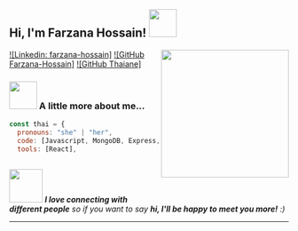 <h2> Hi, I'm Farzana Hossain! <img src="https://media.giphy.com/media/mGcNjsfWAjY5AEZNw6/giphy.gif" width="50"></h2>
<img align='right' src="https://media.giphy.com/media/ieyl9zmCjO4b4t6qoY/giphy.gif" width="230">


[![Linkedin: farzana-hossain]](https://www.linkedin.com/in/farzana-hossain-769518269/)
[![GitHub Farzana-Hossain]]([https://github.com/Thaiane](https://github.com/Bithe))
[![GitHub Thaiane]](https://github.com/Bithe)



### <img src="https://media.giphy.com/media/VgCDAzcKvsR6OM0uWg/giphy.gif" width="50"> A little more about me...  

```javascript
const thai = {
  pronouns: "she" | "her",
  code: [Javascript, MongoDB, Express, HTML, CSS, Tailwind],
  tools: [React],
  

```

<img src="https://media.giphy.com/media/LnQjpWaON8nhr21vNW/giphy.gif" width="60"> <em><b>I love connecting with different people</b> so if you want to say <b>hi, I'll be happy to meet you more!</b> :)</em>

---
